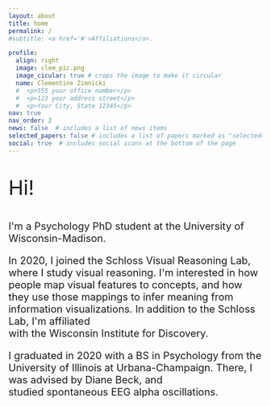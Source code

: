 ```yaml
---
layout: about
title: home
permalink: /
#subtitle: <a href='#'>Affiliations</a>. 

profile:
  align: right
  image: clem_pic.png
  image_cicular: true # crops the image to make it circular
  name: Clementine Zimnicki
  #  <p>555 your office number</p>
  #  <p>123 your address street</p>
  #  <p>Your City, State 12345</p>
nav: true
nav_order: 2
news: false  # includes a list of news items
selected_papers: false # includes a list of papers marked as "selected={true}"
social: true  # includes social icons at the bottom of the page
---
```


<p style="font-size:40px;"> Hi! </p>

<p style="font-size:20px;">I'm a Psychology PhD student at the University of Wisconsin-Madison. </p>

<p style="font-size:20px;">In 2020, I joined the Schloss Visual Reasoning Lab, where I study visual reasoning. I'm interested in how people map visual features to concepts, and how they use those mappings to infer meaning from information visualizations. In addition to the Schloss Lab, I'm affiliated 
<br> with the Wisconsin Institute for Discovery. </p>

<p style="font-size:20px;">I graduated in 2020 with a BS in Psychology from the 
<br> University of Illinois at Urbana-Champaign. There, I was advised by Diane Beck, and 
<br> studied spontaneous EEG alpha oscillations.</p>
